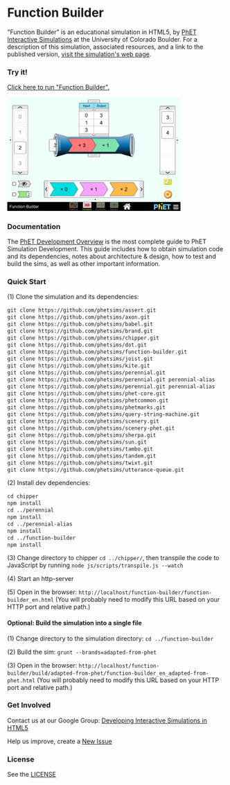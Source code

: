 Function Builder
=============
"Function Builder" is an educational simulation in HTML5, by <a href="https://phet.colorado.edu/" target="_blank">PhET Interactive Simulations</a>
at the University of Colorado Boulder.
For a description of this simulation, associated resources, and a link to the published version,
<a href="https://phet.colorado.edu/en/simulation/function-builder" target="_blank">visit the simulation's web page</a>.

### Try it!

<a href="https://phet.colorado.edu/sims/html/function-builder/latest/function-builder_en.html" target="_blank">Click here to run "Function Builder".</a>

<a href="https://phet.colorado.edu/sims/html/function-builder/latest/function-builder_en.html" target="_blank">
<img src="https://raw.githubusercontent.com/phetsims/function-builder/master/assets/function-builder-screenshot.png" alt="Screenshot" style="width: 400px;"/>
</a>

### Documentation
The <a href="https://github.com/phetsims/phet-info/blob/master/doc/phet-development-overview.md" target="_blank">PhET Development Overview</a> is the most complete guide to PhET Simulation
Development. This guide includes how to obtain simulation code and its dependencies, notes about architecture & design, how to test and build
the sims, as well as other important information.

### Quick Start
(1) Clone the simulation and its dependencies:
```
git clone https://github.com/phetsims/assert.git
git clone https://github.com/phetsims/axon.git
git clone https://github.com/phetsims/babel.git
git clone https://github.com/phetsims/brand.git
git clone https://github.com/phetsims/chipper.git
git clone https://github.com/phetsims/dot.git
git clone https://github.com/phetsims/function-builder.git
git clone https://github.com/phetsims/joist.git
git clone https://github.com/phetsims/kite.git
git clone https://github.com/phetsims/perennial.git
git clone https://github.com/phetsims/perennial.git perennial-alias
git clone https://github.com/phetsims/perennial.git perennial-alias
git clone https://github.com/phetsims/phet-core.git
git clone https://github.com/phetsims/phetcommon.git
git clone https://github.com/phetsims/phetmarks.git
git clone https://github.com/phetsims/query-string-machine.git
git clone https://github.com/phetsims/scenery.git
git clone https://github.com/phetsims/scenery-phet.git
git clone https://github.com/phetsims/sherpa.git
git clone https://github.com/phetsims/sun.git
git clone https://github.com/phetsims/tambo.git
git clone https://github.com/phetsims/tandem.git
git clone https://github.com/phetsims/twixt.git
git clone https://github.com/phetsims/utterance-queue.git
```

(2) Install dev dependencies:
```
cd chipper
npm install
cd ../perennial
npm install
cd ../perennial-alias
npm install
cd ../function-builder
npm install
```

(3) Change directory to chipper `cd ../chipper/`, then transpile the code to JavaScript by running `node js/scripts/transpile.js --watch`

(4) Start an http-server

(5) Open in the browser: `http://localhost/function-builder/function-builder_en.html` (You will probably need to modify this URL based on your HTTP port and relative path.)

#### Optional: Build the simulation into a single file

(1) Change directory to the simulation directory: `cd ../function-builder`

(2) Build the sim: `grunt --brands=adapted-from-phet`

(3) Open in the browser: `http://localhost/function-builder/build/adapted-from-phet/function-builder_en_adapted-from-phet.html` (You will probably need to modify this URL based on your HTTP port and relative path.)

### Get Involved

Contact us at our Google Group: <a href="http://groups.google.com/forum/#!forum/developing-interactive-simulations-in-html5" target="_blank">Developing Interactive Simulations in HTML5</a>

Help us improve, create a <a href="http://github.com/phetsims/function-builder/issues/new" target="_blank">New Issue</a>

### License
See the <a href="https://github.com/phetsims/function-builder/blob/master/LICENSE" target="_blank">LICENSE</a>
